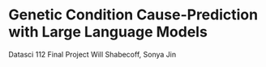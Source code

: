 # Genetic Condition Cause-Prediction with Large Language Models
Datasci 112 Final Project
Will Shabecoff, Sonya Jin
